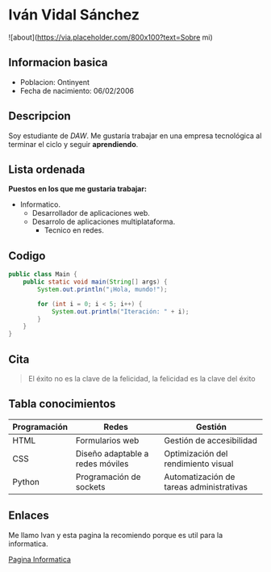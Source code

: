 # Iván Vidal Sánchez

![about](https://via.placeholder.com/800x100?text=Sobre mi)

## Informacion basica

* Poblacion: Ontinyent
* Fecha de nacimiento: 06/02/2006 

## Descripcion
  
Soy estudiante de *DAW*. Me gustaría trabajar en una empresa tecnológica al terminar el ciclo y seguir **aprendiendo**.

## Lista ordenada

  **Puestos en los que me gustaria trabajar:**

* Informatico.
    * Desarrollador de aplicaciones web.
    * Desarrolo de aplicaciones multiplataforma.
        * Tecnico en redes.

## Codigo

```java
public class Main {
    public static void main(String[] args) {
        System.out.println("¡Hola, mundo!");

        for (int i = 0; i < 5; i++) {
            System.out.println("Iteración: " + i);
        }
    }
}

```

## Cita

> El éxito no es la clave de la felicidad, la felicidad es la clave del éxito

## Tabla conocimientos

| Programación | Redes | Gestión |
| -- | -- | -- |
| HTML | Formularios web | Gestión de accesibilidad |
| CSS | Diseño adaptable a redes móviles | Optimización del rendimiento visual |
| Python | Programación de sockets | Automatización de tareas administrativas |

## Enlaces 

Me llamo Ivan y esta pagina la recomiendo porque es util para la informatica.

[Pagina Informatica](https://www.xataka.com/)

